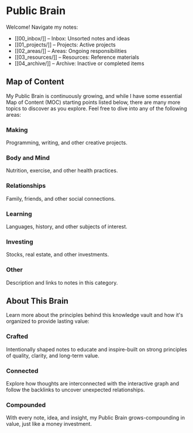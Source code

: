 # Public Brain

Welcome! Navigate my notes:

- [[00_inbox/]] – Inbox: Unsorted notes and ideas
- [[01_projects/]] – Projects: Active projects
- [[02_areas/]] – Areas: Ongoing responsibilities
- [[03_resources/]] – Resources: Reference materials
- [[04_archive/]] – Archive: Inactive or completed items

## Map of Content

My Public Brain is continuously growing, and while I have some essential Map of Content (MOC) starting points listed below, there are many more topics to discover as you explore. Feel free to dive into any of the following areas:

### Making

Programming, writing, and other creative projects.

### Body and Mind

Nutrition, exercise, and other health practices.

### Relationships

Family, friends, and other social connections.

### Learning

Languages, history, and other subjects of interest.

### Investing

Stocks, real estate, and other investments.

### Other

Description and links to notes in this category.

## About This Brain

Learn more about the principles behind this knowledge vault and how it's organized to provide lasting value:

### Crafted

Intentionally shaped notes to educate and inspire-built on strong principles of quality, clarity, and long-term value.

### Connected

Explore how thoughts are interconnected with the interactive graph and follow the backlinks to uncover unexpected relationships.

### Compounded

With every note, idea, and insight, my Public Brain grows-compounding in value, just like a money investment.
